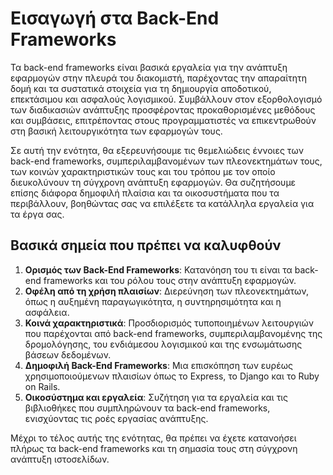 # Εισαγωγή στα Back-End Frameworks

Τα back-end frameworks είναι βασικά εργαλεία για την ανάπτυξη εφαρμογών στην πλευρά του διακομιστή, παρέχοντας την απαραίτητη δομή και τα συστατικά στοιχεία για τη δημιουργία αποδοτικού, επεκτάσιμου και ασφαλούς λογισμικού. Συμβάλλουν στον εξορθολογισμό των διαδικασιών ανάπτυξης προσφέροντας προκαθορισμένες μεθόδους και συμβάσεις, επιτρέποντας στους προγραμματιστές να επικεντρωθούν στη βασική λειτουργικότητα των εφαρμογών τους.

Σε αυτή την ενότητα, θα εξερευνήσουμε τις θεμελιώδεις έννοιες των back-end frameworks, συμπεριλαμβανομένων των πλεονεκτημάτων τους, των κοινών χαρακτηριστικών τους και του τρόπου με τον οποίο διευκολύνουν τη σύγχρονη ανάπτυξη εφαρμογών. Θα συζητήσουμε επίσης διάφορα δημοφιλή πλαίσια και τα οικοσυστήματα που τα περιβάλλουν, βοηθώντας σας να επιλέξετε τα κατάλληλα εργαλεία για τα έργα σας.

## Βασικά σημεία που πρέπει να καλυφθούν

1. **Ορισμός των Back-End Frameworks**: Κατανόηση του τι είναι τα back-end frameworks και του ρόλου τους στην ανάπτυξη εφαρμογών.
2. **Οφέλη από τη χρήση πλαισίων**: Διερεύνηση των πλεονεκτημάτων, όπως η αυξημένη παραγωγικότητα, η συντηρησιμότητα και η ασφάλεια.
3. **Κοινά χαρακτηριστικά**: Προσδιορισμός τυποποιημένων λειτουργιών που παρέχονται από back-end frameworks, συμπεριλαμβανομένης της δρομολόγησης, του ενδιάμεσου λογισμικού και της ενσωμάτωσης βάσεων δεδομένων.
4. **Δημοφιλή Back-End Frameworks**: Μια επισκόπηση των ευρέως χρησιμοποιούμενων πλαισίων όπως το Express, το Django και το Ruby on Rails.
5. **Οικοσύστημα και εργαλεία**: Συζήτηση για τα εργαλεία και τις βιβλιοθήκες που συμπληρώνουν τα back-end frameworks, ενισχύοντας τις ροές εργασίας ανάπτυξης.

Μέχρι το τέλος αυτής της ενότητας, θα πρέπει να έχετε κατανοήσει πλήρως τα back-end frameworks και τη σημασία τους στη σύγχρονη ανάπτυξη ιστοσελίδων.

